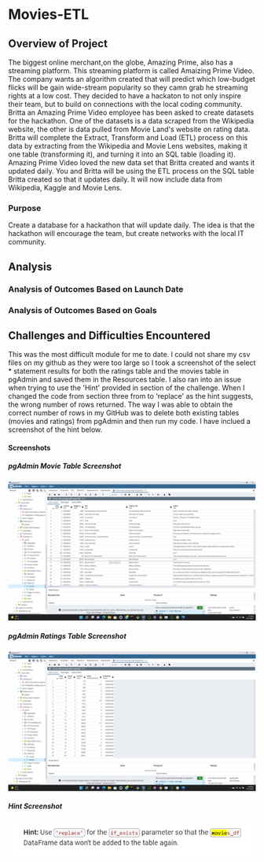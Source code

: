 # Movies-ETL

## Overview of Project
The biggest online merchant,on the globe, Amazing Prime, also has a streaming platform. This streaming platform is called Amaizing Prime Video. The company wants an algorithm created that will predict which low-budget flicks will be gain wide-stream popularity so they camn grab he streaming rights at a low cost. They decided to have a hackaton to not only inspire their team, but to build on connections with the local coding community. Britta an Amazing Prime Video employee has been asked to create datasets for the hackathon. One of the datasets is a data scraped from the Wikipedia website, the other is data pulled from Movie Land's website on rating data. Britta will complete the Extract, Transform and Load (ETL) process on this data by extracting from the Wikipedia and Movie Lens websites, making it one table (transforming it), and turning it into an SQL table (loading it). Amazing Prime Video loved the new data set that Britta created and wants it updated daily. You and Britta will be using the ETL process on the SQL table Britta created so that it updates daily. It will now include data from Wikipedia, Kaggle and Movie Lens.

### Purpose
Create a database for a hackathon that will update daily. The idea is that the hackathon will encourage the team, but create networks with the local IT community. 

## Analysis

### Analysis of Outcomes Based on Launch Date

### Analysis of Outcomes Based on Goals

## Challenges and Difficulties Encountered
This was the most difficult module for me to date. I could not share my csv files on my github as they were too large so I took a screenshot of the select * statement results for both the ratings table and the movies table in pgAdmin and saved them in the Resources table. I also ran into an issue when trying to use the 'Hint' provided in section of the challenge. When I changed the code from section three from to 'replace' as the hint suggests, the wrong number of rows returned. The way I was able to obtain the correct number of rows in my GitHub was to delete both existing tables (movies and ratings) from pgAdmin and then run my code. I have inclued a screenshot of the hint below. 

#### Screenshots

##### pgAdmin Movie Table Screenshot

![Movie Results.png](https://github.com/AprilVilmin/Movies-ETL/blob/main/Resources/Movie%20Results.png)

##### pgAdmin Ratings Table Screenshot

![Ratings Results.png](https://github.com/AprilVilmin/Movies-ETL/blob/main/Resources/Ratings%20Results.png)

##### Hint Screenshot
![Hint.png](https://github.com/AprilVilmin/Movies-ETL/blob/main/Hint.png)

